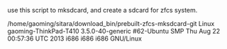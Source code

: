 use this script to mksdcard, and create a sdcard for zfcs system.


/home/gaoming/sitara/download_bin/prebuilt-zfcs-mksdcard-git
Linux gaoming-ThinkPad-T410 3.5.0-40-generic #62-Ubuntu SMP Thu Aug 22 00:57:36 UTC 2013 i686 i686 i686 GNU/Linux
